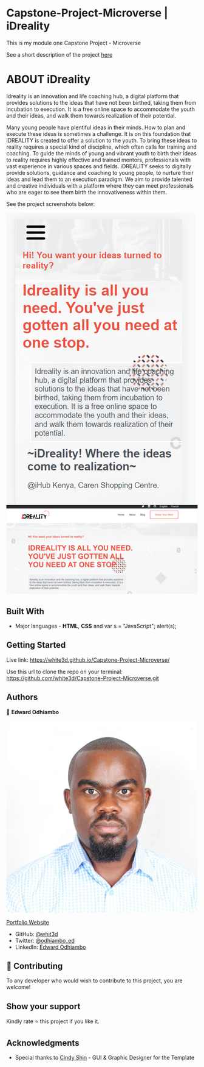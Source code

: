 # Capstone-Project-Microverse | iDreality
This is my module one Capstone Project - Microverse

See a short description of the project [here](https://www.loom.com/share/019c9065ab584b62b6c44ee1657c9974)
# ABOUT iDreality
Idreality is an innovation and life coaching hub, a digital platform that provides solutions to the ideas that have not been birthed, taking them from incubation to execution. It is a free online space to accommodate the youth and their ideas, and walk them towards realization of their potential.

Many young people have plentiful ideas in their minds. How to plan and execute these ideas is sometimes a challenge. It is on this foundation that iDREALITY is created to offer a solution to the youth. 
To bring these ideas to reality requires a special kind of discipline, which often calls for training and coaching. To guide the minds of young and vibrant youth to birth their ideas to reality requires highly effective and trained mentors, professionals with vast experience in various spaces and fields. 
iDREALITY seeks to digitally provide solutions, guidance and coaching to young people, to nurture their ideas and lead them to an execution paradigm. 
We aim to provide talented and creative individuals with a platform where they can meet professionals who are eager to see them birth the innovativeness within them.

See the project screenshots below:

![screenshot](./images/screen1.png)
![screenshot](./images/screen2.png)

## Built With

- Major languages - <b>HTML</b>, <b>CSS</b> and var s = "JavaScript"; alert(s);



## Getting Started

Live link: https://white3d.github.io/Capstone-Project-Microverse/

Use this url to clone the repo on your terminal: https://github.com/white3d/Capstone-Project-Microverse.git


## Authors

👤 **Edward Odhiambo**

![screenshot](./images/Edward2.jpeg)

[Portfolio Website](https://odhiambo-edward.netlify.app/)

- GitHub: [@whit3d](https://github.com/white3d)
- Twitter: [@odhiambo_ed](https://twitter.com/odhiambo_ed)
- LinkedIn: [Edward Odhiambo](https://www.linkedin.com/in/edward-odhiambo-6a462a21b/)


## 🤝 Contributing

To any developer who would wish to contribute to this project, you are welcome!


## Show your support

Kindly rate ⭐️ this project if you like it.
## Acknowledgments

- Special thanks to [Cindy Shin](https://www.behance.net/adagio07) - GUI & Graphic Designer for the Template



